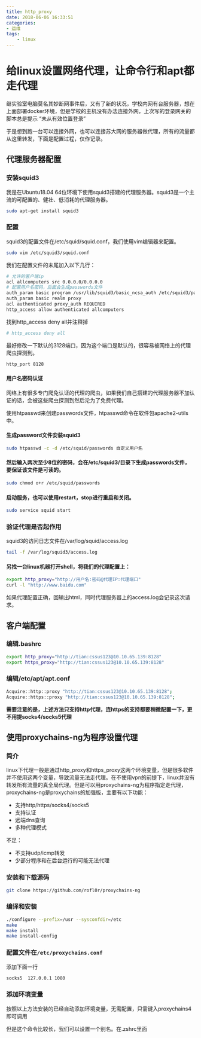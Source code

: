 ```yaml
---
title: http_proxy
date: 2018-06-06 16:33:51
categories:
- 运维
tags:
    - linux
---
```


# 给linux设置网络代理，让命令行和apt都走代理

继实验室电脑莫名其妙断网事件后，又有了新的状况，学校内网有台服务器，想在上面部署docker环境，但是学校的主机没有办法连接外网，上次写的登录网关的脚本总是提示 “未从有效位置登录”

于是想到跑一台可以连接外网，也可以连接苏大网的服务器做代理，所有的流量都从这里转发，下面是配置过程，仅作记录。

## 代理服务器配置

### 安装squid3

<!--more-->

我是在Ubuntu18.04 64位环境下使用squid3搭建的代理服务器。squid3是一个主流的可配置的、健壮、低消耗的代理服务器。

```bash
sudo apt-get install squid3
```

### 配置

squid3的配置文件在/etc/squid/squid.conf，我们使用vim编辑器来配置。

```bash
sudo vim /etc/squid3/squid.conf
```

我们在配置文件的末尾加入以下几行：

```bash
# 允许的客户端ip
acl allcomputers src 0.0.0.0/0.0.0.0
# 配置用户名密码，后面会生成passwords文件
auth_param basic program /usr/lib/squid3/basic_ncsa_auth /etc/squid3/passwords
auth_param basic realm proxy
acl authenticated proxy_auth REQUIRED
http_access allow authenticated allcomputers
```

找到http_access deny all并注释掉

```bash
# http_access deny all
```

最好修改一下默认的3128端口，因为这个端口是默认的，很容易被网络上的代理爬虫探测到。

```bash
http_port 8128
```

#### 用户名密码认证

网络上有很多专门爬免认证的代理的爬虫，如果我们自己搭建的代理服务器不加认证的话，会被这些爬虫探测到然后沦为了免费代理。

使用htpasswd来创建passwords文件，htpasswd命令在软件包apache2-utils中。


#### 生成password文件安装squid3

```bash
sudo htpasswd -c -d /etc/squid/passwords 自定义用户名
```

#### 然后输入两次至少8位的密码，会在/etc/squid3/目录下生成passwords文件，要保证该文件是可读的。

```bash
sudo chmod o+r /etc/squid/passwords
```

#### 启动服务，也可以使用restart，stop进行重启和关闭。

```bash
sudo service squid start
```

### 验证代理是否起作用

squid3的访问日志文件在/var/log/squid/access.log

```bash
tail -f /var/log/squid3/access.log
```

#### 另找一台linux机器打开shell，将我们的代理配置上：

```bash
export http_proxy="http://用户名:密码@代理IP:代理端口"
curl -l "http://www.baidu.com"
```

如果代理配置正确，回输出html，同时代理服务器上的access.log会记录这次请求。

## 客户端配置

### 编辑.bashrc

```bash
export http_proxy="http://tian:cssus123@10.10.65.139:8128"
export https_proxy="http://tian:cssus123@10.10.65.139:8128"
```

### 编辑/etc/apt/apt.conf

```bash
Acquire::http::proxy "http://tian:cssus123@10.10.65.139:8128";
Acquire::https::proxy "http://tian:cssus123@10.10.65.139:8128";
```

**需要注意的是，上述方法只支持http代理，连https的支持都要稍微配置一下，更不用提socks4/socks5代理**

## 使用proxychains-ng为程序设置代理

### 简介

linux下代理一般是通过http_proxy和https_proxy这两个环境变量，但是很多软件并不使用这两个变量，导致流量无法走代理。在不使用vpn的前提下，linux并没有转发所有流量的真全局代理。但是可以用proxychains-ng为程序指定走代理，proxychains-ng是proxychains的加强版，主要有以下功能：

* 支持http/https/socks4/socks5
* 支持认证
* 远端dns查询
* 多种代理模式

不足：

* 不支持udp/icmp转发
* 少部分程序和在后台运行的可能无法代理

### 安装和下载源码

```bash
git clone https://github.com/rofl0r/proxychains-ng
```

### 编译和安装  

```bash
./configure --prefix=/usr --sysconfdir=/etc
make 
make install
make install-config
```

### 配置文件在`/etc/proxychains.conf`

添加下面一行
```bash
socks5  127.0.0.1 1080
```

### 添加环境变量

按照以上方法安装的已经自动添加环境变量，无需配置，只需键入proxychains4即可调用

但是这个命令比较长，我们可以设置一个别名。在.zshrc里面

```bash

```

